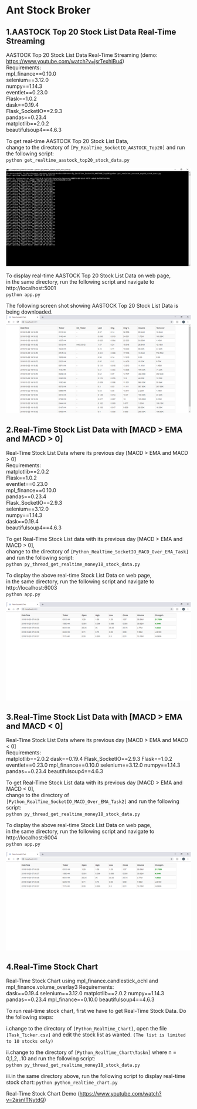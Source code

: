 # Ant Stock Broker

## 1.AASTOCK Top 20 Stock List Data Real-Time Streaming 
AASTOCK Top 20 Stock List Data Real-Time Streaming (demo: https://www.youtube.com/watch?v=jsrTexhlBu4)  
Requirements:  
	mpl_finance==0.10.0  
	selenium==3.12.0  
	numpy==1.14.3    
	eventlet==0.23.0  
	Flask==1.0.2  
	dask==0.19.4  
	Flask_SocketIO==2.9.3  
	pandas==0.23.4  
	matplotlib==2.0.2  
	beautifulsoup4==4.6.3  

To get real-time AASTOCK Top 20 Stock List Data,  
change to the directory of `[Py_RealTime_SocketIO_AASTOCK_Top20]` and run the following script:  
	`python get_realtime_aastock_top20_stock_data.py`  

![Getting AASTOCK top 20 Stock List Data](docs/Getting_AASTOCK_Top20_Stock_List_Data.png)

To display real-time AASTOCK Top 20 Stock List Data on web page,  
in the same directory, run the following script and navigate to http://localhost:5001  
	`python app.py`  

The following screen shot showing AASTOCK Top 20 Stock List Data is being downloaded.
![AASTOCK top 20 Stock List Data real-time Streaming results](docs/Top20.png)

## 2.Real-Time Stock List Data with [MACD > EMA and MACD > 0]  
Real-Time Stock List Data where its previous day [MACD > EMA and MACD > 0]  
Requirements:  
	matplotlib==2.0.2  
	Flask==1.0.2  
	eventlet==0.23.0  
	mpl_finance==0.10.0  
	pandas==0.23.4  
	Flask_SocketIO==2.9.3  
	selenium==3.12.0  
	numpy==1.14.3  
	dask==0.19.4  
	beautifulsoup4==4.6.3  

To get Real-Time Stock List data with its previous day [MACD > EMA and MACD > 0],  
change to the directory of `[Python_RealTime_SocketIO_MACD_Over_EMA_Task]` and run the following script:  
	`python py_thread_get_realtime_money18_stock_data.py`  

To display the above real-time Stock List Data on web page,  
in the same directory, run the following script and navigate to http://localhost:6003  
	`python app.py`  

![real-time MACD > EMA and MACD > 0 results](docs/MACD_EMA1.png)

## 3.Real-Time Stock List Data with [MACD > EMA and MACD < 0]
Real-Time Stock List Data where its previous day [MACD > EMA and MACD < 0]  
Requirements:  
	matplotlib==2.0.2
	dask==0.19.4
	Flask_SocketIO==2.9.3
	Flask==1.0.2
	eventlet==0.23.0
	mpl_finance==0.10.0
	selenium==3.12.0
	numpy==1.14.3
	pandas==0.23.4
	beautifulsoup4==4.6.3  

To get Real-Time Stock List data with its previous day [MACD > EMA and MACD < 0],  
change to the directory of `[Python_RealTime_SocketIO_MACD_Over_EMA_Task2]` and run the following script:  
	`python py_thread_get_realtime_money18_stock_data.py`  

To display the above real-time Stock List Data on web page,  
in the same directory, run the following script and navigate to http://localhost:6004  
	`python app.py`  

![real-time MACD > EMA and MACD < 0 results](docs/MACD_EMA2.png)

## 4.Real-Time Stock Chart
Real-Time Stock Chart using mpl_finance.candlestick_ochl and mpl_finance.volume_overlay3
Requirements:  
	dask==0.19.4
	selenium==3.12.0
	matplotlib==2.0.2
	numpy==1.14.3
	pandas==0.23.4
	mpl_finance==0.10.0
	beautifulsoup4==4.6.3  

To run real-time stock chart, first we have to get Real-Time Stock Data. Do the following steps:

i.change to the directory of `[Python_RealTime_Chart]`, open the file `[Task_Ticker.csv]` and
edit the stock list as wanted. `(The list is limited to 10 stocks only)`

ii.change to the directory of `[Python_RealTime_Chart\Taskn]` where n = 0,1,2,..10
and run the following script:  
	`python py_thread_get_realtime_money18_stock_data.py`  

iii.in the same directory above, run the following script to display real-time stock chart:
	`python python_realtime_chart.py`  

Real-Time Stock Chart Demo (https://www.youtube.com/watch?v=2asnITNytdQ)

